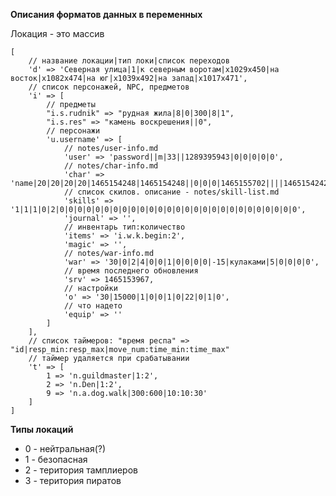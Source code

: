 **Описания форматов данных в переменных**

Локация - это массив

    [
        // название локации|тип локи|список переходов
        'd' => 'Северная улица|1|к северным воротам|x1029x450|на восток|x1082x474|на юг|x1039x492|на запад|x1017x471',
        // список персонажей, NPC, предметов
        'i' => [
            // предметы
            "i.s.rudnik" => "рудная жила|8|0|300|8|1",
            "i.s.res" => "камень воскрешения||0",
            // персонажи
            'u.username' => [
                // notes/user-info.md
                'user' => 'password||m|33||1289395943|0|0|0|0|0',
                // notes/char-info.md
                'char' => 'name|20|20|20|20|1465154248|1465154248||0|0|0|1465155702||||1465154242|1465154242',
                // список скилов. описание - notes/skill-list.md
                'skills' => '1|1|1|0|2|0|0|0|0|0|0|0|0|0|0|0|0|0|0|0|0|0|0|0|0|0|0|0|0|0|0|0',
                'journal' => '',
                // инвентарь тип:количество
                'items' => 'i.w.k.begin:2',
                'magic' => '',
                // notes/war-info.md
                'war' => '30|0|2|4|0|0|1|0|0|0|0|-15|кулаками|5|0|0|0|0',
                // время последнего обновления
                'srv' => 1465153967,
                // настройки
                'o' => '30|15000|1|0|0|1|0|22|0|1|0',
                // что надето
                'equip' => ''
            ]
        ],
        // список таймеров: "время респа" => "id|resp_min:resp_max|move_num:time_min:time_max"
        // таймер удаляется при срабатывании
        't' => [
            1 => 'n.guildmaster|1:2',
            2 => 'n.Den|1:2',
            9 => 'n.a.dog.walk|300:600|10:10:30'
        ]
    ]

**Типы локаций**

* 0 - нейтральная(?)
* 1 - безопасная
* 2 - територия тамплиеров
* 3 - територия пиратов